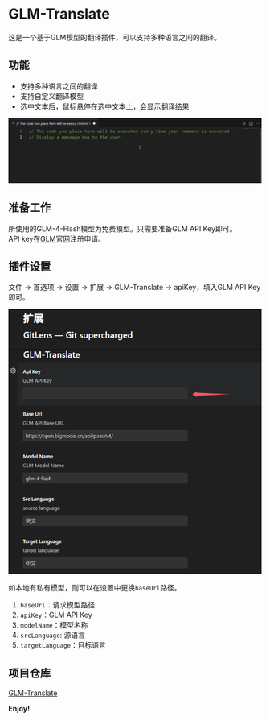 # GLM-Translate

这是一个基于GLM模型的翻译插件，可以支持多种语言之间的翻译。

## 功能

* 支持多种语言之间的翻译
* 支持自定义翻译模型
* 选中文本后，鼠标悬停在选中文本上，会显示翻译结果

![效果](image/md-2.gif)

## 准备工作

所使用的GLM-4-Flash模型为免费模型。只需要准备GLM API Key即可。  
API key在[GLM官网](https://bigmodel.cn/)注册申请。

## 插件设置

文件 -> 首选项 -> 设置 -> 扩展 -> GLM-Translate -> apiKey，填入GLM API Key即可。

![配置页](image/md-1.png)

如本地有私有模型，则可以在设置中更换`baseUrl`路径。

1. `baseUrl`：请求模型路径
2. `apiKey`：GLM API Key
3. `modelName`：模型名称
4. `srcLanguage`: 源语言
5. `targetLanguage`：目标语言

## 项目仓库

[GLM-Translate](https://github.com/z184924/GLM-Translate)

**Enjoy!**
